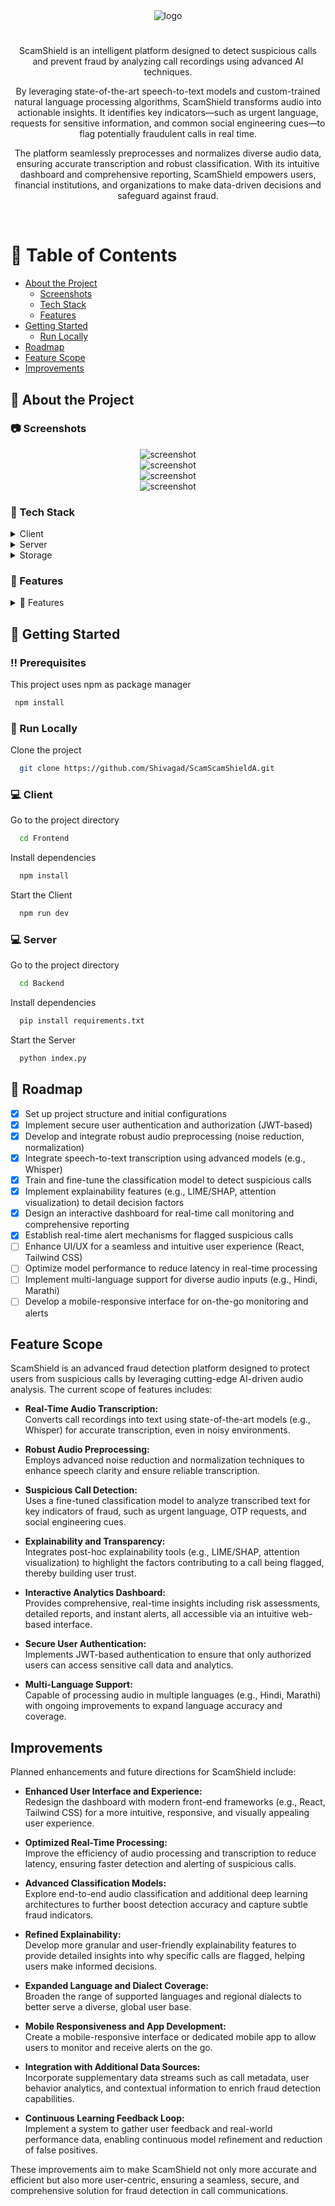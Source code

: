 <!--
Hey, thanks for using the awesome-readme-template template.  
If you have any enhancements, then fork this project and create a pull request 
or just open an issue with the label "enhancement".

Don't forget to give this project a star for additional support ;)
Maybe you can mention me or this repo in the acknowledgements too
-->

<div align="center">

  <img src="https://res.cloudinary.com/dtobcdrww/image/upload/v1740831156/Screenshot_2025-03-01_171255_d4t58v.png" alt="logo" width="auto" height="auto" />
  <h1></h1>
<p>
ScamShield is an intelligent platform designed to detect suspicious calls and prevent fraud by analyzing call recordings using advanced AI techniques.
</p>
<p>
By leveraging state-of-the-art speech-to-text models and custom-trained natural language processing algorithms, ScamShield transforms audio into actionable insights. It identifies key indicators—such as urgent language, requests for sensitive information, and common social engineering cues—to flag potentially fraudulent calls in real time.
</p>
<p>
The platform seamlessly preprocesses and normalizes diverse audio data, ensuring accurate transcription and robust classification. With its intuitive dashboard and comprehensive reporting, ScamShield empowers users, financial institutions, and organizations to make data-driven decisions and safeguard against fraud.
</p>

   
</div>

<br />

<!-- Table of Contents -->
# :notebook_with_decorative_cover: Table of Contents

- [About the Project](#star2-about-the-project)
  * [Screenshots](#camera-screenshots)
  * [Tech Stack](#space_invader-tech-stack)
  * [Features](#dart-features)
- [Getting Started](#toolbox-getting-started)
  * [Run Locally](#running-run-locally)
- [Roadmap](#compass-roadmap)
- [Feature Scope](#feature-scope)
- [Improvements](#improvements)
  

<!-- About the Project -->
## :star2: About the Project


<!-- Screenshots -->
### :camera: Screenshots

<div align="center"> 
  <img src="https://res.cloudinary.com/dtobcdrww/image/upload/v1740831359/Screenshot_2025-03-01_171337_h7tk7y.png" alt="screenshot" />
</div>
<div align="center"> 
  <img src="https://res.cloudinary.com/dtobcdrww/image/upload/v1740831128/Screenshot_2025-03-01_172032_hlyy3q.png" alt="screenshot" />
</div>
<div align="center"> 
  <img src="https://res.cloudinary.com/dtobcdrww/image/upload/v1740831372/Screenshot_2025-03-01_172007_cvl6qt.png" alt="screenshot" />
</div>
<div align="center"> 
  <img src="https://res.cloudinary.com/dtobcdrww/image/upload/v1740831401/Screenshot_2025-03-01_171315_vd5ass.png" alt="screenshot" />
</div>


<!-- TechStack -->
### :space_invader: Tech Stack

<details>
  <summary>Client</summary>
  <ul>
    <li><a href="https://reactjs.org/">React.js</a></li>
    <li><a href="https://tailwindcss.com/">TailwindCSS</a></li>
  </ul>
</details>

<details>
  <summary>Server</summary>
  <ul>
    <li><a href="https://www.python.org/">Python</a></li>
    <li><a href="https://flask.palletsprojects.com/en/stable/">Flask</a></li>
    <li><a href="https://openai.com/index/whisper/">Open AI Whisper</a></li>
    <li><a href="https://librosa.org/doc/latest/index.html">Librosa</a></li>
     <li><a href="https://ai.google.dev/gemini-api/docs/api-key">Gemini Generative API</a></li>
    <li><a href="https://scikit-learn.org/">scikit-learn</a></li>
    <li><a href="https://www.nltk.org/">NLTK</a></li>
  </ul>
</details>

<details>
  <summary>Storage</summary>
  <ul>
    <li><a href="https://drive.google.com/file/d/1zjUoLHDVdHR84MVzdz8-1kVP0qq5q883/view?usp=sharing">Dataset of Transcripts</a></li>
  </ul>
</details>


<!-- Features -->
### :dart: Features

<details>
  <summary>🎯 Features</summary>
  <ul>
    <li>🎤 Real-Time Audio Transcription: Converts call recordings to text accurately and efficiently.</li>
    <li>🛡️ Suspicious Call Detection: Uses advanced AI algorithms to flag potentially fraudulent or suspicious calls.</li>
    <li>🧹 Robust Audio Preprocessing: Filters out background noise to enhance speech clarity and transcription quality.</li>
    <li>🔍 Comprehensive Analysis: Highlights key risk indicators such as urgent language, OTP requests, and social engineering cues.</li>
    <li>📊 Detailed Reporting & Analytics: Provides actionable insights with risk assessments and interactive dashboards.</li>
    <li>💡 Explainability: Offers transparent explanations on why a call was flagged, aiding in decision-making and trust.</li>
    <li>🔒 Secure & Compliant: Ensures data privacy and secure handling of sensitive audio and transcription data.</li>
  </ul>
</details>


<!-- Getting Started -->
## 	:toolbox: Getting Started

<!-- Prerequisites -->
### :bangbang: Prerequisites

This project uses npm as package manager

```bash
 npm install 
```

<!-- Run Locally -->
### :running: Run Locally


Clone the project

```bash
  git clone https://github.com/Shivagad/ScamScamShieldA.git
```
### :computer: Client

Go to the project directory

```bash
  cd Frontend
```

Install dependencies

```bash
  npm install
```

Start the Client

```bash
  npm run dev
```

### :computer: Server

Go to the project directory

```bash
  cd Backend
```

Install dependencies

```bash
  pip install requirements.txt
```

Start the Server

```bash
  python index.py
```

<!-- Roadmap -->
## 🧭 Roadmap

* [x] Set up project structure and initial configurations  
* [x] Implement secure user authentication and authorization (JWT-based)  
* [x] Develop and integrate robust audio preprocessing (noise reduction, normalization)  
* [x] Integrate speech-to-text transcription using advanced models (e.g., Whisper)  
* [x] Train and fine-tune the classification model to detect suspicious calls  
* [x] Implement explainability features (e.g., LIME/SHAP, attention visualization) to detail decision factors  
* [x] Design an interactive dashboard for real-time call monitoring and comprehensive reporting  
* [x] Establish real-time alert mechanisms for flagged suspicious calls  
* [ ] Enhance UI/UX for a seamless and intuitive user experience (React, Tailwind CSS)  
* [ ] Optimize model performance to reduce latency in real-time processing  
* [ ] Implement multi-language support for diverse audio inputs (e.g., Hindi, Marathi)  
* [ ] Develop a mobile-responsive interface for on-the-go monitoring and alerts  

## Feature Scope

ScamShield is an advanced fraud detection platform designed to protect users from suspicious calls by leveraging cutting-edge AI-driven audio analysis. The current scope of features includes:

- **Real-Time Audio Transcription:**  
  Converts call recordings into text using state-of-the-art models (e.g., Whisper) for accurate transcription, even in noisy environments.

- **Robust Audio Preprocessing:**  
  Employs advanced noise reduction and normalization techniques to enhance speech clarity and ensure reliable transcription.

- **Suspicious Call Detection:**  
  Uses a fine-tuned classification model to analyze transcribed text for key indicators of fraud, such as urgent language, OTP requests, and social engineering cues.

- **Explainability and Transparency:**  
  Integrates post-hoc explainability tools (e.g., LIME/SHAP, attention visualization) to highlight the factors contributing to a call being flagged, thereby building user trust.

- **Interactive Analytics Dashboard:**  
  Provides comprehensive, real-time insights including risk assessments, detailed reports, and instant alerts, all accessible via an intuitive web-based interface.

- **Secure User Authentication:**  
  Implements JWT-based authentication to ensure that only authorized users can access sensitive call data and analytics.

- **Multi-Language Support:**  
  Capable of processing audio in multiple languages (e.g., Hindi, Marathi) with ongoing improvements to expand language accuracy and coverage.

## Improvements

Planned enhancements and future directions for ScamShield include:

- **Enhanced User Interface and Experience:**  
  Redesign the dashboard with modern front-end frameworks (e.g., React, Tailwind CSS) for a more intuitive, responsive, and visually appealing user experience.

- **Optimized Real-Time Processing:**  
  Improve the efficiency of audio processing and transcription to reduce latency, ensuring faster detection and alerting of suspicious calls.

- **Advanced Classification Models:**  
  Explore end-to-end audio classification and additional deep learning architectures to further boost detection accuracy and capture subtle fraud indicators.

- **Refined Explainability:**  
  Develop more granular and user-friendly explainability features to provide detailed insights into why specific calls are flagged, helping users make informed decisions.

- **Expanded Language and Dialect Coverage:**  
  Broaden the range of supported languages and regional dialects to better serve a diverse, global user base.

- **Mobile Responsiveness and App Development:**  
  Create a mobile-responsive interface or dedicated mobile app to allow users to monitor and receive alerts on the go.

- **Integration with Additional Data Sources:**  
  Incorporate supplementary data streams such as call metadata, user behavior analytics, and contextual information to enrich fraud detection capabilities.

- **Continuous Learning Feedback Loop:**  
  Implement a system to gather user feedback and real-world performance data, enabling continuous model refinement and reduction of false positives.

These improvements aim to make ScamShield not only more accurate and efficient but also more user-centric, ensuring a seamless, secure, and comprehensive solution for fraud detection in call communications.

